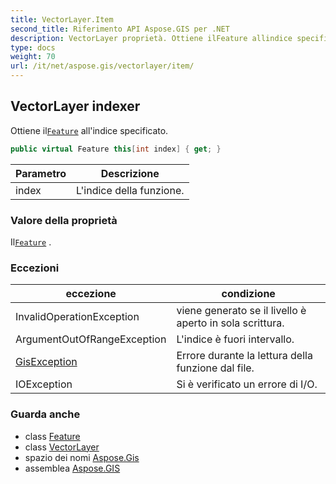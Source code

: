 ```yaml
---
title: VectorLayer.Item
second_title: Riferimento API Aspose.GIS per .NET
description: VectorLayer proprietà. Ottiene ilFeature allindice specificato.
type: docs
weight: 70
url: /it/net/aspose.gis/vectorlayer/item/
---
```

## VectorLayer indexer

Ottiene il[`Feature`](../../feature/) all'indice specificato.

```csharp
public virtual Feature this[int index] { get; }
```

| Parametro | Descrizione |
| --- | --- |
| index | L'indice della funzione. |

### Valore della proprietà

Il[`Feature`](../../feature/) .

### Eccezioni

| eccezione | condizione |
| --- | --- |
| InvalidOperationException | viene generato se il livello è aperto in sola scrittura. |
| ArgumentOutOfRangeException | L'indice è fuori intervallo. |
| [GisException](../../gisexception/) | Errore durante la lettura della funzione dal file. |
| IOException | Si è verificato un errore di I/O. |

### Guarda anche

* class [Feature](../../feature/)
* class [VectorLayer](../)
* spazio dei nomi [Aspose.Gis](../../vectorlayer/)
* assemblea [Aspose.GIS](../../../)



